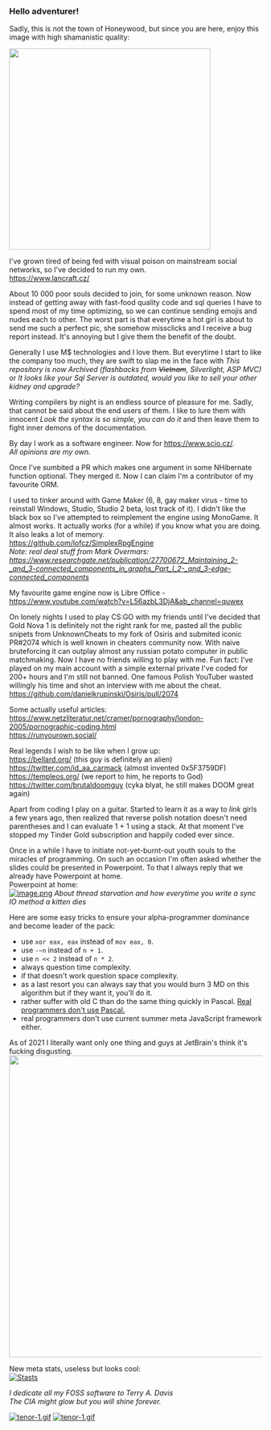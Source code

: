 ### Hello adventurer!

Sadly, this is not the town of Honeywood, but since you are here, enjoy this image with high shamanistic quality:

<img src="https://i.postimg.cc/Gmd81b9L/typist-ascii-1.jpg" width="400">

I've grown tired of being fed with visual poison on mainstream social networks, so I've decided to run my own.  
https://www.lancraft.cz/

About 10 000 poor souls decided to join, for some unknown reason. Now instead of getting away with fast-food quality code and sql queries I have to spend most of my time optimizing, so we can continue sending emojis and nudes each to other. The worst part is that everytime a hot girl is about to send me such a perfect pic, she somehow missclicks and I receive a bug report instead. It's annoying but I give them the benefit of the doubt.

Generally I use M$ technologies and I love them. But everytime I start to like the company too much, they are swift to slap me in the face with _This repository is now Archived (flashbacks from ~~Vietnam~~, Silverlight, ASP MVC)_ or _It looks like your Sql Server is outdated, would you like to sell your other kidney and upgrade?_

Writing compilers by night is an endless source of pleasure for me. Sadly, that cannot be said about the end users of them. I like to lure them with innocent _Look the syntax is so simple, you can do it_ and then leave them to fight inner demons of the documentation. 

By day I work as a software engineer. Now for https://www.scio.cz/.  
_All opinions are my own._  

Once I've sumbited a PR which makes one argument in some NHibernate function optional. They merged it. Now I can claim I'm a contributor of my favourite ORM.  

I used to tinker around with Game Maker (6, 8, gay maker virus - time to reinstall Windows, Studio, Studio 2 beta, lost track of it). I didn't like the black box so I've attempted to reimplement the engine using MonoGame. It almost works. It actually works (for a while) if you know what you are doing. It also leaks a lot of memory.  
https://github.com/lofcz/SimplexRpgEngine  
_Note: real deal stuff from Mark Overmars: https://www.researchgate.net/publication/27700672_Maintaining_2-_and_3-connected_components_in_graphs_Part_I_2-_and_3-edge-connected_components_
  
My favourite game engine now is Libre Office - https://www.youtube.com/watch?v=L56azbL3DjA&ab_channel=quwex  
  
On lonely nights I used to play CS:GO with my friends until I've decided that Gold Nova 1 is definitely not the right rank for me, pasted all the public snipets from UnknownCheats to my fork of Osiris and submited iconic PR#2074 which is well known in cheaters community now. With naive bruteforcing it can outplay almost any russian potato computer in public matchmaking. Now I have no friends willing to play with me. Fun fact: I've played on my main account with a simple external private I've coded for 200+ hours and I'm still not banned. One famous Polish YouTuber wasted willingly his time and shot an interview with me about the cheat.  
https://github.com/danielkrupinski/Osiris/pull/2074  

Some actually useful articles:  
https://www.netzliteratur.net/cramer/pornography/london-2005/pornographic-coding.html  
https://runyourown.social/  

Real legends I wish to be like when I grow up:  
https://bellard.org/ (this guy is definitely an alien)  
https://twitter.com/id_aa_carmack (almost invented 0x5F3759DF)  
https://templeos.org/ (we report to him, he reports to God)  
https://twitter.com/brutaldoomguy (cyka blyat, he still makes DOOM great again)  

Apart from coding I play on a guitar. Started to learn it as a way to _link_ girls a few years ago, then realized that reverse polish notation doesn't need parentheses and I can evaluate 1 + 1 using a stack. At that moment I've stopped my Tinder Gold subscription and happily coded ever since.

Once in a while I have to initiate not-yet-burnt-out youth souls to the miracles of programming. On such an occasion I'm often asked whether the slides could be presented in Powerpoint. To that I always reply that we already have Powerpoint at home.  
Powerpoint at home:  
[![image.png](https://i.postimg.cc/4xc5W6nK/image.png)](https://postimg.cc/689n3Grw)
_About thread starvation and how everytime you write a sync IO method a kitten dies_

Here are some easy tricks to ensure your alpha-programmer dominance and become leader of the pack:
- use `xor eax, eax` instead of `mov eax, 0`.
- use `-~n` instead of `n + 1`.
- use `n << 2` instead of `n * 2`.
- always question time complexity.
- if that doesn't work question space complexity.
- as a last resort you can always say that you would burn 3 MD on this algorithm but if they want it, you'll do it.
- rather suffer with old C than do the same thing quickly in Pascal. [Real programmers don't use Pascal.](https://www.pbm.com/~lindahl/real.programmers.html)
- real programmers don't use current summer meta JavaScript framework either.
   
As of 2021 I literally want only one thing and guys at JetBrain's think it's fucking disgusting.   
<img src="https://i.postimg.cc/bN6CC7ks/image.png" width="600">  

   
New meta stats, useless but looks cool:  
[![Stasts](https://github-readme-stats.vercel.app/api?username=lofcz&count_private=true&show_icons=true&theme=dark)](https://github.com/lofcz/github-readme-stats)

_I dedicate all my FOSS software to Terry A. Davis  
The CIA might glow but you will shine forever._

[![tenor-1.gif](https://i.postimg.cc/G2Fnrn4R/tenor-1.gif)](https://postimg.cc/dkVxmXRN)
[![tenor-1.gif](https://i.postimg.cc/G2Fnrn4R/tenor-1.gif)](https://postimg.cc/dkVxmXRN)
